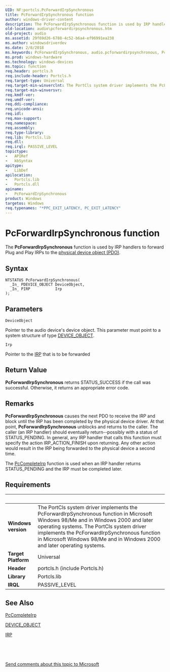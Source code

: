 ```yaml
---
UID: NF:portcls.PcForwardIrpSynchronous
title: PcForwardIrpSynchronous function
author: windows-driver-content
description: The PcForwardIrpSynchronous function is used by IRP handlers to forward Plug and Play IRPs to the physical device object (PDO).
old-location: audio\pcforwardirpsynchronous.htm
old-project: audio
ms.assetid: 29f69d26-6788-4c52-b6a4-ef96991ea238
ms.author: windowsdriverdev
ms.date: 2/8/2018
ms.keywords: PcForwardIrpSynchronous, audio.pcforwardirpsynchronous, PcForwardIrpSynchronous function [Audio Devices], audpc-routines_9ecb1bfa-c318-424c-8f65-3777136c5f65.xml, portcls/PcForwardIrpSynchronous
ms.prod: windows-hardware
ms.technology: windows-devices
ms.topic: function
req.header: portcls.h
req.include-header: Portcls.h
req.target-type: Universal
req.target-min-winverclnt: The PortCls system driver implements the PcForwardIrpSynchronous function in Microsoft Windows 98/Me and in Windows 2000 and later operating systems.
req.target-min-winversvr: 
req.kmdf-ver: 
req.umdf-ver: 
req.ddi-compliance: 
req.unicode-ansi: 
req.idl: 
req.max-support: 
req.namespace: 
req.assembly: 
req.type-library: 
req.lib: Portcls.lib
req.dll: 
req.irql: PASSIVE_LEVEL
topictype:
-	APIRef
-	kbSyntax
apitype:
-	LibDef
apilocation:
-	Portcls.lib
-	Portcls.dll
apiname:
-	PcForwardIrpSynchronous
product: Windows
targetos: Windows
req.typenames: "*PPC_EXIT_LATENCY, PC_EXIT_LATENCY"
---
```



# PcForwardIrpSynchronous function
The <b>PcForwardIrpSynchronous</b> function is used by IRP handlers to forward Plug and Play IRPs to the <a href="https://msdn.microsoft.com/139a10e9-203b-499b-9291-8537eae9189c">physical device object (PDO)</a>.

## Syntax

````
NTSTATUS PcForwardIrpSynchronous(
  _In_ PDEVICE_OBJECT DeviceObject,
  _In_ PIRP           Irp
);
````

## Parameters

`DeviceObject`

Pointer to the audio device's device object. This parameter must point to a system structure of type <a href="..\wdm\ns-wdm-_device_object.md">DEVICE_OBJECT</a>.

`Irp`

Pointer to the <a href="..\wdm\ns-wdm-_irp.md">IRP</a> that is to be forwarded


## Return Value

<b>PcForwardIrpSynchronous</b> returns STATUS_SUCCESS if the call was successful. Otherwise, it returns an appropriate error code.

## Remarks

<b>PcForwardIrpSynchronous</b> causes the next PDO to receive the IRP and block until the IRP has been completed by the physical device driver. At that point, <b>PcForwardIrpSynchronous</b> unblocks and returns to the caller. The caller (an IRP handler) should eventually return--possibly with a status of STATUS_PENDING. In general, any IRP handler that calls this function must specify the action IRP_ACTION_FINISH upon returning. Any other action would result in the IRP being forwarded to the physical device a second time.

The <a href="..\portcls\nf-portcls-pccompleteirp.md">PcCompleteIrp</a> function is used when an IRP handler returns STATUS_PENDING and the IRP must be completed later.

## Requirements
| &nbsp; | &nbsp; |
| ---- |:---- |
| **Windows version** | The PortCls system driver implements the PcForwardIrpSynchronous function in Microsoft Windows 98/Me and in Windows 2000 and later operating systems. The PortCls system driver implements the PcForwardIrpSynchronous function in Microsoft Windows 98/Me and in Windows 2000 and later operating systems. |
| **Target Platform** | Universal |
| **Header** | portcls.h (include Portcls.h) |
| **Library** | Portcls.lib |
| **IRQL** | PASSIVE_LEVEL |

## See Also

<a href="..\portcls\nf-portcls-pccompleteirp.md">PcCompleteIrp</a>



<a href="..\wdm\ns-wdm-_device_object.md">DEVICE_OBJECT</a>



<a href="..\wdm\ns-wdm-_irp.md">IRP</a>



 

 

<a href="mailto:wsddocfb@microsoft.com?subject=Documentation%20feedback [audio\audio]:%20PcForwardIrpSynchronous function%20 RELEASE:%20(2/8/2018)&amp;body=%0A%0APRIVACY STATEMENT%0A%0AWe use your feedback to improve the documentation. We don't use your email address for any other purpose, and we'll remove your email address from our system after the issue that you're reporting is fixed. While we're working to fix this issue, we might send you an email message to ask for more info. Later, we might also send you an email message to let you know that we've addressed your feedback.%0A%0AFor more info about Microsoft's privacy policy, see http://privacy.microsoft.com/en-us/default.aspx." title="Send comments about this topic to Microsoft">Send comments about this topic to Microsoft</a>